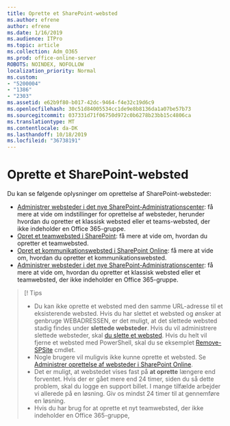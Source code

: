 ```yaml
---
title: Oprette et SharePoint-websted
ms.author: efrene
author: efrene
ms.date: 1/16/2019
ms.audience: ITPro
ms.topic: article
ms.collection: Adm_O365
ms.prod: office-online-server
ROBOTS: NOINDEX, NOFOLLOW
localization_priority: Normal
ms.custom:
- "5200004"
- "1386"
- "2303"
ms.assetid: e62b9f80-b017-42dc-9464-f4e32c19d6c9
ms.openlocfilehash: 30c51d84005534cc1de9e8b8136da1a07be57b73
ms.sourcegitcommit: 037331d71f06750d972c0b6278b23bb15c4806ca
ms.translationtype: MT
ms.contentlocale: da-DK
ms.lasthandoff: 10/18/2019
ms.locfileid: "36738191"
---
```

# <a name="create-a-sharepoint-site"></a>Oprette et SharePoint-websted

Du kan se følgende oplysninger om oprettelse af SharePoint-websteder:
- [Administrer websteder i det nye SharePoint-Administrationscenter](https://docs.microsoft.com/sharepoint/manage-site-creation): få mere at vide om indstillinger for oprettelse af websteder, herunder hvordan du opretter et klassisk websted eller et teams-websted, der ikke indeholder en Office 365-gruppe.
- [Opret et teamwebsted i SharePoint](https://support.office.com/article/create-a-team-site-in-sharepoint-ef10c1e7-15f3-42a3-98aa-b5972711777d): få mere at vide om, hvordan du opretter et teamwebsted.
- [Opret et kommunikationswebsted i SharePoint Online](https://support.office.com/article/7fb44b20-a72f-4d2c-9173-fc8f59ba50eb): få mere at vide om, hvordan du opretter et kommunikationswebsted.
- [Administrer websteder i det nye SharePoint-Administrationscenter](https://docs.microsoft.com/sharepoint/manage-sites-in-new-admin-center#create-a-site): få mere at vide om, hvordan du opretter et klassisk websted eller et teamwebsted, der ikke indeholder en Office 365-gruppe.


  
> [! Tips
> - Du kan ikke oprette et websted med den samme URL-adresse til et eksisterende websted. Hvis du har slettet et websted og ønsker at genbruge WEBADRESSEN, er det muligt, at det slettede websted stadig findes under **slettede websteder**. Hvis du vil administrere slettede websteder, skal [du slette et websted](https://docs.microsoft.com/sharepoint/manage-sites-in-new-admin-center#delete-a-site). Hvis du helt vil fjerne et websted med PowerShell, skal du se eksemplet [Remove-SPSite](https://docs.microsoft.com/sharepoint/manage-sites-in-new-admin-center#delete-a-site) cmdlet.
> - Nogle brugere vil muligvis ikke kunne oprette et websted. Se [Administrer oprettelse af websteder i SharePoint Online](https://docs.microsoft.com/sharepoint/manage-site-creation).
> - Det er muligt, at webstedet vises fast på **at oprette** længere end forventet. Hvis der er gået mere end 24 timer, siden du så dette problem, skal du logge en support billet. I mange tilfælde arbejder vi allerede på en løsning. Giv os mindst 24 timer til at gennemføre en løsning.
> - Hvis du har brug for at oprette et nyt teamwebsted, der ikke indeholder en Office 365-gruppe, 


